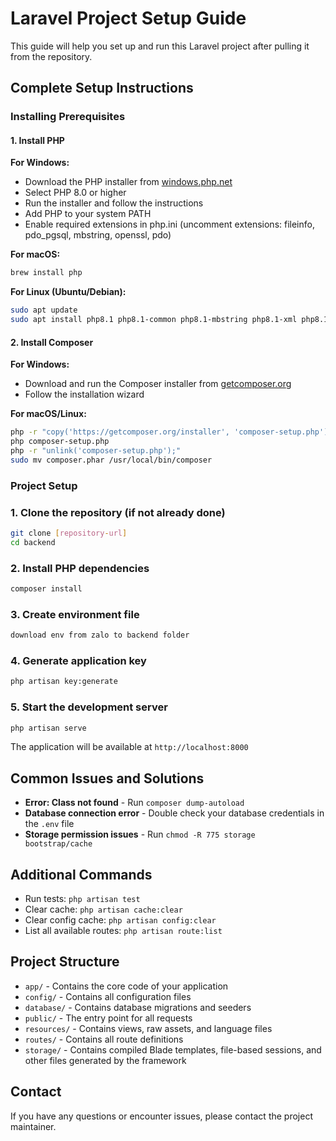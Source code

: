 # Laravel Project Setup Guide

This guide will help you set up and run this Laravel project after pulling it from the repository.

## Complete Setup Instructions

### Installing Prerequisites

#### 1. Install PHP

**For Windows:**
- Download the PHP installer from [windows.php.net](https://windows.php.net/download/)
- Select PHP 8.0 or higher
- Run the installer and follow the instructions
- Add PHP to your system PATH
- Enable required extensions in php.ini (uncomment extensions: fileinfo, pdo_pgsql, mbstring, openssl, pdo)

**For macOS:**
```bash
brew install php
```

**For Linux (Ubuntu/Debian):**
```bash
sudo apt update
sudo apt install php8.1 php8.1-common php8.1-mbstring php8.1-xml php8.1-pgsql php8.1-curl php8.1-zip
```

#### 2. Install Composer

**For Windows:**
- Download and run the Composer installer from [getcomposer.org](https://getcomposer.org/download/)
- Follow the installation wizard

**For macOS/Linux:**
```bash
php -r "copy('https://getcomposer.org/installer', 'composer-setup.php');"
php composer-setup.php
php -r "unlink('composer-setup.php');"
sudo mv composer.phar /usr/local/bin/composer
```

### Project Setup

### 1. Clone the repository (if not already done)

```bash
git clone [repository-url]
cd backend
```

### 2. Install PHP dependencies

```bash
composer install
```

### 3. Create environment file

```bash
download env from zalo to backend folder
```

### 4. Generate application key

```bash
php artisan key:generate
```

### 5. Start the development server

```bash
php artisan serve
```

The application will be available at `http://localhost:8000`

## Common Issues and Solutions

- **Error: Class not found** - Run `composer dump-autoload`
- **Database connection error** - Double check your database credentials in the `.env` file
- **Storage permission issues** - Run `chmod -R 775 storage bootstrap/cache`

## Additional Commands

- Run tests: `php artisan test`
- Clear cache: `php artisan cache:clear`
- Clear config cache: `php artisan config:clear`
- List all available routes: `php artisan route:list`

## Project Structure

- `app/` - Contains the core code of your application
- `config/` - Contains all configuration files
- `database/` - Contains database migrations and seeders
- `public/` - The entry point for all requests
- `resources/` - Contains views, raw assets, and language files
- `routes/` - Contains all route definitions
- `storage/` - Contains compiled Blade templates, file-based sessions, and other files generated by the framework

## Contact

If you have any questions or encounter issues, please contact the project maintainer.
